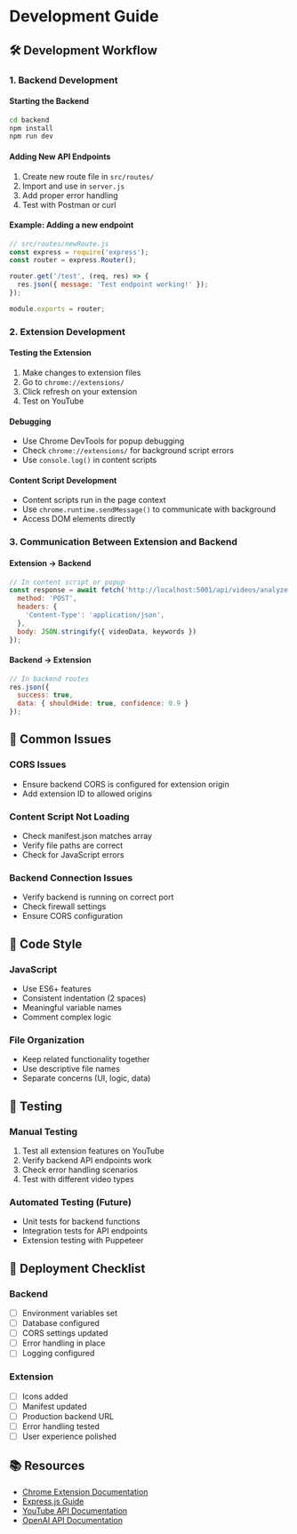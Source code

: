 # Development Guide

## 🛠️ Development Workflow

### 1. Backend Development

#### Starting the Backend
```bash
cd backend
npm install
npm run dev
```

#### Adding New API Endpoints
1. Create new route file in `src/routes/`
2. Import and use in `server.js`
3. Add proper error handling
4. Test with Postman or curl

#### Example: Adding a new endpoint
```javascript
// src/routes/newRoute.js
const express = require('express');
const router = express.Router();

router.get('/test', (req, res) => {
  res.json({ message: 'Test endpoint working!' });
});

module.exports = router;
```

### 2. Extension Development

#### Testing the Extension
1. Make changes to extension files
2. Go to `chrome://extensions/`
3. Click refresh on your extension
4. Test on YouTube

#### Debugging
- Use Chrome DevTools for popup debugging
- Check `chrome://extensions/` for background script errors
- Use `console.log()` in content scripts

#### Content Script Development
- Content scripts run in the page context
- Use `chrome.runtime.sendMessage()` to communicate with background
- Access DOM elements directly

### 3. Communication Between Extension and Backend

#### Extension → Backend
```javascript
// In content script or popup
const response = await fetch('http://localhost:5001/api/videos/analyze', {
  method: 'POST',
  headers: {
    'Content-Type': 'application/json',
  },
  body: JSON.stringify({ videoData, keywords })
});
```

#### Backend → Extension
```javascript
// In backend routes
res.json({
  success: true,
  data: { shouldHide: true, confidence: 0.9 }
});
```

## 🔧 Common Issues

### CORS Issues
- Ensure backend CORS is configured for extension origin
- Add extension ID to allowed origins

### Content Script Not Loading
- Check manifest.json matches array
- Verify file paths are correct
- Check for JavaScript errors

### Backend Connection Issues
- Verify backend is running on correct port
- Check firewall settings
- Ensure CORS configuration

## 📝 Code Style

### JavaScript
- Use ES6+ features
- Consistent indentation (2 spaces)
- Meaningful variable names
- Comment complex logic

### File Organization
- Keep related functionality together
- Use descriptive file names
- Separate concerns (UI, logic, data)

## 🧪 Testing

### Manual Testing
1. Test all extension features on YouTube
2. Verify backend API endpoints work
3. Check error handling scenarios
4. Test with different video types

### Automated Testing (Future)
- Unit tests for backend functions
- Integration tests for API endpoints
- Extension testing with Puppeteer

## 🚀 Deployment Checklist

### Backend
- [ ] Environment variables set
- [ ] Database configured
- [ ] CORS settings updated
- [ ] Error handling in place
- [ ] Logging configured

### Extension
- [ ] Icons added
- [ ] Manifest updated
- [ ] Production backend URL
- [ ] Error handling tested
- [ ] User experience polished

## 📚 Resources

- [Chrome Extension Documentation](https://developer.chrome.com/docs/extensions/)
- [Express.js Guide](https://expressjs.com/en/guide/routing.html)
- [YouTube API Documentation](https://developers.google.com/youtube/v3)
- [OpenAI API Documentation](https://platform.openai.com/docs)
